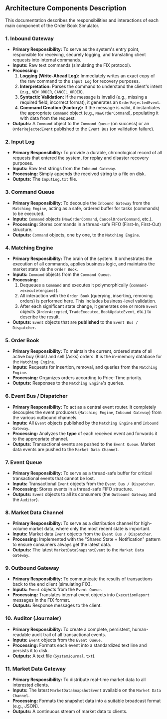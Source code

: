 ## Architecture Components Description
This documentation describes the responsibilities and interactions of each main component of the Order Book Simulator.

### 1. Inbound Gateway

* **Primary Responsibility:** To serve as the system's entry point, responsible for receiving, securely logging, and translating client requests into internal commands.
* **Inputs:** Raw text commands (simulating the FIX protocol).
* **Processing:**
    1.  **Logging (Write-Ahead Log):** Immediately writes an exact copy of the raw command to the `Input Log` for recovery purposes.
    2.  **Interpretation:** Parses the command to understand the client's intent (e.g., `NEW_ORDER`, `CANCEL_ORDER`).
    3.  **Syntactic Validation:** If the message is invalid (e.g., missing a required field, incorrect format), it generates an `OrderRejectedEvent`.
    4.  **Command Creation (Factory):** If the message is valid, it instantiates the appropriate `Command` object (e.g., `NewOrderCommand`), populating it with data from the request.
* **Outputs:** A `Command` object to the `Command Queue` (on success) or an `OrderRejectedEvent` published to the `Event Bus` (on validation failure).

### 2. Input Log

* **Primary Responsibility:** To provide a durable, chronological record of all requests that entered the system, for replay and disaster recovery purposes.
* **Inputs:** Raw text strings from the `Inbound Gateway`.
* **Processing:** Simply appends the received string to a file on disk.
* **Outputs:** The `InputLog.txt` file.

### 3. Command Queue

* **Primary Responsibility:** To decouple the `Inbound Gateway` from the `Matching Engine`, acting as a safe, ordered buffer for tasks (commands) to be executed.
* **Inputs:** `Command` objects (`NewOrderCommand`, `CancelOrderCommand`, etc.).
* **Processing:** Stores commands in a thread-safe FIFO (First-In, First-Out) structure.
* **Outputs:** `Command` objects, one by one, to the `Matching Engine`.

### 4. Matching Engine

* **Primary Responsibility:** The brain of the system. It orchestrates the execution of all commands, applies business logic, and maintains the market state via the `Order Book`.
* **Inputs:** `Command` objects from the `Command Queue`.
* **Processing:**
    1.  Dequeues a `Command` and executes it polymorphically (`command->execute(engine)`).
    2.  All interaction with the `Order Book` (querying, inserting, removing orders) is performed here. This includes business-level validation.
    3.  After each significant state change, it generates one or more `Event` objects (`OrderAccepted`, `TradeExecuted`, `BookUpdateEvent`, etc.) to describe the result.
* **Outputs:** `Event` objects that are **published** to the `Event Bus / Dispatcher`.

### 5. Order Book

* **Primary Responsibility:** To maintain the current, ordered state of all active buy (Bids) and sell (Asks) orders. It is the in-memory database for the `Matching Engine`.
* **Inputs:** Requests for insertion, removal, and queries from the `Matching Engine`.
* **Processing:** Organizes orders according to Price-Time priority.
* **Outputs:** Responses to the `Matching Engine`'s queries.

### 6. Event Bus / Dispatcher

* **Primary Responsibility:** To act as a central event router. It completely decouples the event producers (`Matching Engine`, `Inbound Gateway`) from the various outbound channels.
* **Inputs:** All `Event` objects published by the `Matching Engine` and `Inbound Gateway`.
* **Processing:** Analyzes the **type** of each received event and forwards it to the appropriate channel.
* **Outputs:** Transactional events are pushed to the `Event Queue`. Market data events are pushed to the `Market Data Channel`.

### 7. Event Queue

* **Primary Responsibility:** To serve as a thread-safe buffer for critical transactional events that cannot be lost.
* **Inputs:** Transactional `Event` objects from the `Event Bus / Dispatcher`.
* **Processing:** Stores events in a thread-safe FIFO structure.
* **Outputs:** `Event` objects to all its consumers (the `Outbound Gateway` and the `Auditor`).

### 8. Market Data Channel

* **Primary Responsibility:** To serve as a distribution channel for high-volume market data, where only the most recent state is important.
* **Inputs:** Market data `Event` objects from the `Event Bus / Dispatcher`.
* **Processing:** Implemented with the "Shared State + Notification" pattern to ensure consumers always get the latest data.
* **Outputs:** The latest `MarketDataSnapshotEvent` to the `Market Data Gateway`.

### 9. Outbound Gateway

* **Primary Responsibility:** To communicate the results of transactions back to the end client (simulating FIX).
* **Inputs:** `Event` objects from the `Event Queue`.
* **Processing:** Translates internal event objects into `ExecutionReport` messages in the FIX format.
* **Outputs:** Response messages to the client.

### 10. Auditor (Journaler)

* **Primary Responsibility:** To create a complete, persistent, human-readable audit trail of all transactional events.
* **Inputs:** `Event` objects from the `Event Queue`.
* **Processing:** Formats each event into a standardized text line and persists it to disk.
* **Outputs:** A text file (`SystemJournal.txt`).

### 11. Market Data Gateway

* **Primary Responsibility:** To distribute real-time market data to all interested clients.
* **Inputs:** The latest `MarketDataSnapshotEvent` available on the `Market Data Channel`.
* **Processing:** Formats the snapshot data into a suitable broadcast format (e.g., JSON).
* **Outputs:** A continuous stream of market data to clients.

